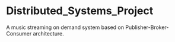 # Distributed_Systems_Project
A music streaming on demand system based on Publisher-Broker-Consumer architecture.
